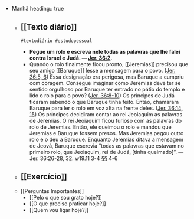 - Manhã
  heading:: true
	- [[Texto diário]]
		-
		  #textodiário #estudopessoal
		- **Pegue um rolo e escreva nele todas as palavras que lhe falei contra Israel e Judá. — [Jer. 36:2](https://wol.jw.org/pt/wol/bc/r5/lp-t/1102021405/74/0).**
		- Quando o rolo finalmente ficou pronto, [[Jeremias]] precisou que seu amigo [[Baruque]] lesse a mensagem para o povo. ([Jer. 36:5, 6](https://wol.jw.org/pt/wol/bc/r5/lp-t/1102021405/75/0)) Essa designação era perigosa, mas Baruque a cumpriu com coragem. Consegue imaginar como Jeremias deve ter se sentido orgulhoso por Baruque ter entrado no pátio do templo e lido o rolo para o povo? ([Jer. 36:8-10](https://wol.jw.org/pt/wol/bc/r5/lp-t/1102021405/76/0)) Os príncipes de Judá ficaram sabendo o que Baruque tinha feito. Então, chamaram Baruque para ler o rolo em voz alta na frente deles. ([Jer. 36:14, 15](https://wol.jw.org/pt/wol/bc/r5/lp-t/1102021405/77/0)) Os príncipes decidiram contar ao rei Jeoiaquim as palavras de Jeremias. O rei Jeoiaquim ficou furioso com as palavras do rolo de Jeremias. Então, ele queimou o rolo e mandou que Jeremias e Baruque fossem presos. Mas Jeremias pegou outro rolo e o deu a Baruque. Enquanto Jeremias ditava a mensagem de Jeová, Baruque escrevia “todas as palavras que estavam no primeiro rolo, que Jeoiaquim, rei de Judá, [tinha queimado]”. — Jer. 36:26-28, 32. w19.11 3-4 §§ 4-6
	- [[Exercício]]
		-
	- [[Perguntas Importantes]]
		- [[Pelo o que sou grato hoje?]]
		- [[O que preciso praticar hoje?]]
		- [[Quem vou ligar hoje?]]